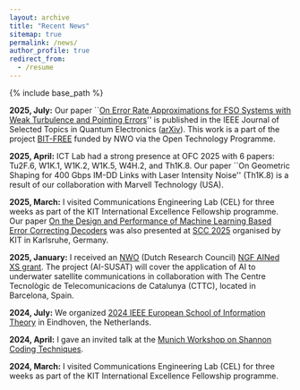 ```yaml
---
layout: archive
title: "Recent News"
sitemap: true
permalink: /news/
author_profile: true
redirect_from:
  - /resume
---
```


{% include base_path %}

**2025, July:** Our paper ``[On Error Rate Approximations for FSO Systems with Weak Turbulence and Pointing Errors](https://ieeexplore.ieee.org/abstract/document/11083585)'' is published in the IEEE Journal of Selected Topics in Quantum Electronics ([arXiv](https://arxiv.org/abs/2506.19627)). This work is a part of the project [BIT-FREE](https://research.tue.nl/en/projects/hybrid-coded-modulation-for-reliable-and-power-efficient-coherent) funded by NWO via the Open Technology Programme.

**2025, April:** ICT Lab had a strong presence at OFC 2025 with 6 papers: Tu2F.6, W1K.1, W1K.2, W1K.5, W4H.2, and Th1K.8. Our paper ``On Geometric Shaping for 400 Gbps IM-DD Links with Laser Intensity Noise'' (Th1K.8) is a result of our collaboration with Marvell Technology (USA).

**2025, March:** I visited Communications Engineering Lab (CEL) for three weeks as part of the KIT International Excellence Fellowship programme. Our paper [On the Design and Performance of Machine Learning Based Error Correcting Decoders](https://arxiv.org/abs/2410.15899) was also presented at [SCC 2025](https://scc2025.net/) organised by KIT in Karlsruhe, Germany.

**2025, January:** I received an [NWO](https://www.nwo.nl/en) (Dutch Research Council) [NGF AINed XS grant](https://www.nwo.nl/en/news/last-ten-research-projects-launched-for-ngf-ained-europa-xs). The project (AI-SUSAT) will cover the application of AI to underwater satellite communications in collaboration with The Centre Tecnològic de Telecomunicacions de Catalunya (CTTC), located in Barcelona, Spain.

**2024, July:** We organized [2024 IEEE European School of Information Theory](http://www.tue-ictlab.nl/page/3) in Eindhoven, the Netherlands.

**2024, April:** I gave an invited talk at the [Munich Workshop on Shannon Coding Techniques](https://www.ce.cit.tum.de/en/lnt/events/2024-munich-workshops-on-coding/2024-munich-workshop-on-shannon-coding-techniques-msct/).

**2024, March:** I visited Communications Engineering Lab (CEL) for three weeks as part of the KIT International Excellence Fellowship programme.
